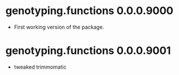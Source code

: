 # genotyping.functions 0.0.0.9000

* First working version of the package. 

# genotyping.functions 0.0.0.9001

* tweaked trimmomatic 

